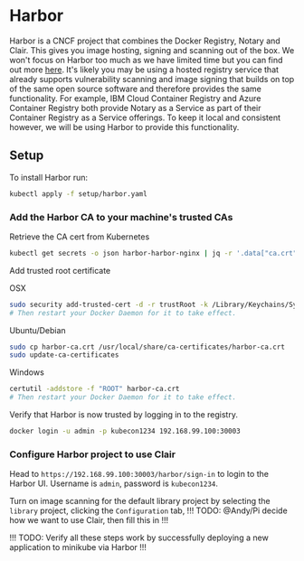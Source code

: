 # Harbor

Harbor is a CNCF project that combines the Docker Registry, Notary and Clair. This gives you image hosting, signing and scanning out of the box. We won't focus on Harbor too much as we have limited time but you can find out more [here](https://github.com/goharbor/harbor/blob/master/README.md). It's likely you may be using a hosted registry service that already supports vulnerability scanning and image signing that builds on top of the same open source software and therefore provides the same functionality. For example, IBM Cloud Container Registry and Azure Container Registry both provide Notary as a Service as part of their Container Registry as a Service offerings. To keep it local and consistent however, we will be using Harbor to provide this functionality.

## Setup

To install Harbor run:

```bash
kubectl apply -f setup/harbor.yaml
```

### Add the Harbor CA to your machine's trusted CAs

Retrieve the CA cert from Kubernetes
```bash
kubectl get secrets -o json harbor-harbor-nginx | jq -r '.data["ca.crt"]' | base64 -d > harbor-ca.crt
```

Add trusted root certificate

OSX
```bash
sudo security add-trusted-cert -d -r trustRoot -k /Library/Keychains/System.keychain harbor-ca.crt
# Then restart your Docker Daemon for it to take effect.
```

Ubuntu/Debian
```bash
sudo cp harbor-ca.crt /usr/local/share/ca-certificates/harbor-ca.crt
sudo update-ca-certificates
```

Windows
```bash
certutil -addstore -f "ROOT" harbor-ca.crt
# Then restart your Docker Daemon for it to take effect.
```

Verify that Harbor is now trusted by logging in to the registry.
```bash
docker login -u admin -p kubecon1234 192.168.99.100:30003
```

### Configure Harbor project to use Clair

Head to `https://192.168.99.100:30003/harbor/sign-in` to login to the Harbor UI. Username is `admin`, password is `kubecon1234`.

Turn on image scanning for the default library project by selecting the `library` project, clicking the `Configuration` tab, !!! TODO: @Andy/Pi decide how we want to use Clair, then fill this in !!!

!!! TODO: Verify all these steps work by successfully deploying a new application to minikube via Harbor !!!
